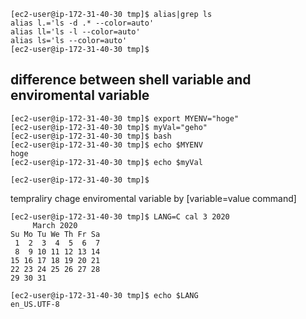 ```
[ec2-user@ip-172-31-40-30 tmp]$ alias|grep ls
alias l.='ls -d .* --color=auto'
alias ll='ls -l --color=auto'
alias ls='ls --color=auto'
[ec2-user@ip-172-31-40-30 tmp]$
```


## difference between shell variable and enviromental variable
```
[ec2-user@ip-172-31-40-30 tmp]$ export MYENV="hoge"
[ec2-user@ip-172-31-40-30 tmp]$ myVal="geho"
[ec2-user@ip-172-31-40-30 tmp]$ bash
[ec2-user@ip-172-31-40-30 tmp]$ echo $MYENV
hoge
[ec2-user@ip-172-31-40-30 tmp]$ echo $myVal

[ec2-user@ip-172-31-40-30 tmp]$
```

tempraliry chage enviromental variable by  [variable=value command]
```
[ec2-user@ip-172-31-40-30 tmp]$ LANG=C cal 3 2020
     March 2020
Su Mo Tu We Th Fr Sa
 1  2  3  4  5  6  7
 8  9 10 11 12 13 14
15 16 17 18 19 20 21
22 23 24 25 26 27 28
29 30 31

[ec2-user@ip-172-31-40-30 tmp]$ echo $LANG
en_US.UTF-8
```




